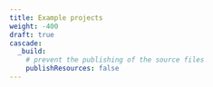 ```yaml
---
title: Example projects
weight: -400
draft: true
cascade:
  _build:
    # prevent the publishing of the source files
    publishResources: false
---
```

